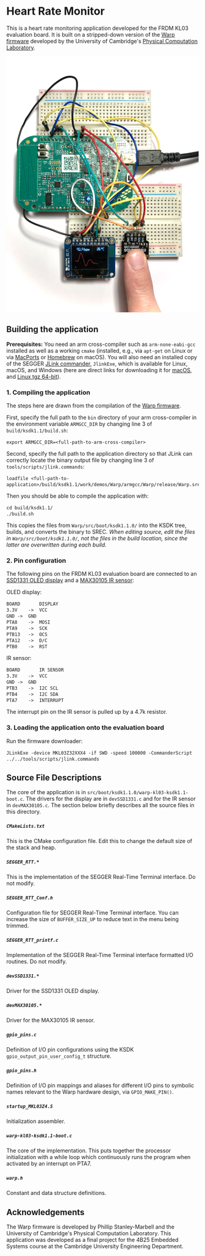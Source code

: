 # Heart Rate Monitor
This is a heart rate monitoring application developed for the FRDM KL03 evaluation board. It is built on a stripped-down version of the [Warp firmware](https://github.com/physical-computation/Warp-firmware) developed by the University of Cambridge's [Physical Computation Laboratory](http://physcomp.eng.cam.ac.uk). 

![image](doc/setup.jpg)

## Building the application

**Prerequisites:** You need an arm cross-compiler such as `arm-none-eabi-gcc` installed as well as a working `cmake` (installed, e.g., via `apt-get` on Linux or via [MacPorts](https://www.macports.org) or [Homebrew](https://brew.sh) on macOS). You will also need an installed copy of the SEGGER [JLink commander](https://www.segger.com/downloads/jlink/), `JlinkExe`, which is available for Linux, macOS, and Windows (here are direct links for downloading it for [macOS](https://www.segger.com/downloads/jlink/JLink_MacOSX.pkg), and [Linux tgz 64-bit](https://www.segger.com/downloads/jlink/JLink_Linux_x86_64.tgz)).

### 1. Compiling the application
The steps here are drawn from the compilation of the [Warp firmware](https://github.com/physical-computation/Warp-hardware).

First, specify the full path to the `bin` directory of your arm cross-compiler in the environment variable `ARMGCC_DIR` by changing line 3 of `build/ksdk1.1/build.sh`:

	export ARMGCC_DIR=<full-path-to-arm-cross-compiler>

Second, specify the full path to the application directory so that JLink can correctly locate the binary output file by changing line 3 of `tools/scripts/jlink.commands`:

	loadfile <full-path-to-application>/build/ksdk1.1/work/demos/Warp/armgcc/Warp/release/Warp.srec

Then you should be able to compile the application with:

	cd build/ksdk1.1/
	./build.sh

This copies the files from `Warp/src/boot/ksdk1.1.0/` into the KSDK tree, builds, and converts the binary to SREC. _When editing source, edit the files in `Warp/src/boot/ksdk1.1.0/`, not the files in the build location, since the latter are overwritten during each build._

### 2. Pin configuration
The following pins on the FRDM KL03 evaluation board are connected to an [SSD1331 OLED display](https://www.adafruit.com/product/684) and a [MAX30105 IR sensor](https://shop.pimoroni.com/products/max30105-breakout-heart-rate-oximeter-smoke-sensor):

OLED display:
```
BOARD		DISPLAY
3.3V	->	VCC
GND	->	GND
PTA8	->	MOSI
PTA9	->	SCK
PTB13	->	OCS
PTA12	->	D/C
PTB0	->	RST

```

IR sensor:
```
BOARD		IR SENSOR
3.3V	->	VCC
GND	->	GND
PTB3	->	I2C SCL
PTB4	->	I2C SDA
PTA7	->	INTERRUPT
```

The interrupt pin on the IR sensor is pulled up by a 4.7k resistor.

### 3. Loading the application onto the evaluation board
Run the firmware downloader:

	JLinkExe -device MKL03Z32XXX4 -if SWD -speed 100000 -CommanderScript ../../tools/scripts/jlink.commands

## Source File Descriptions
The core of the application is in `src/boot/ksdk1.1.0/warp-kl03-ksdk1.1-boot.c`. The drivers for the display are in `devSSD1331.c` and for the IR sensor in `devMAX30105.c`. The section below briefly describes all the source files in this directory. 

##### `CMakeLists.txt`
This is the CMake configuration file. Edit this to change the default size of the stack and heap.

##### `SEGGER_RTT.*`
This is the implementation of the SEGGER Real-Time Terminal interface. Do not modify.

##### `SEGGER_RTT_Conf.h`
Configuration file for SEGGER Real-Time Terminal interface. You can increase the size of `BUFFER_SIZE_UP` to reduce text in the menu being trimmed.

##### `SEGGER_RTT_printf.c`
Implementation of the SEGGER Real-Time Terminal interface formatted I/O routines. Do not modify.

##### `devSSD1331.*`
Driver for the SSD1331 OLED display.

##### `devMAX30105.*`
Driver for the MAX30105 IR sensor.

##### `gpio_pins.c`
Definition of I/O pin configurations using the KSDK `gpio_output_pin_user_config_t` structure.

##### `gpio_pins.h`
Definition of I/O pin mappings and aliases for different I/O pins to symbolic names relevant to the Warp hardware design, via `GPIO_MAKE_PIN()`.

##### `startup_MKL03Z4.S`
Initialization assembler.

##### `warp-kl03-ksdk1.1-boot.c`
The core of the implementation. This puts together the processor initialization with a while loop which continuously runs the program when activated by an interrupt on PTA7.

##### `warp.h`
Constant and data structure definitions.

## Acknowledgements
The Warp firmware is developed by Phillip Stanley-Marbell and the University of Cambridge's Physical Computation Laboratory. This application was developed as a final project for the 4B25 Embedded Systems course at the Cambridge University Engineering Department.